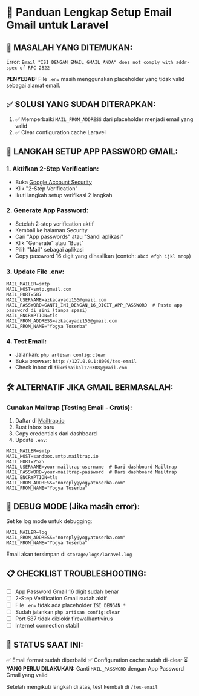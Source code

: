 # 📧 Panduan Lengkap Setup Email Gmail untuk Laravel

## 🚨 **MASALAH YANG DITEMUKAN:**
Error: `Email "ISI_DENGAN_EMAIL_GMAIL_ANDA" does not comply with addr-spec of RFC 2822`

**PENYEBAB:** File `.env` masih menggunakan placeholder yang tidak valid sebagai alamat email.

## ✅ **SOLUSI YANG SUDAH DITERAPKAN:**
1. ✅ Memperbaiki `MAIL_FROM_ADDRESS` dari placeholder menjadi email yang valid
2. ✅ Clear configuration cache Laravel

## 🔧 **LANGKAH SETUP APP PASSWORD GMAIL:**

### 1. **Aktifkan 2-Step Verification:**
   - Buka [Google Account Security](https://myaccount.google.com/security)
   - Klik "2-Step Verification"
   - Ikuti langkah setup verifikasi 2 langkah

### 2. **Generate App Password:**
   - Setelah 2-step verification aktif
   - Kembali ke halaman Security
   - Cari "App passwords" atau "Sandi aplikasi"
   - Klik "Generate" atau "Buat"
   - Pilih "Mail" sebagai aplikasi
   - Copy password 16 digit yang dihasilkan (contoh: `abcd efgh ijkl mnop`)

### 3. **Update File .env:**
```env
MAIL_MAILER=smtp
MAIL_HOST=smtp.gmail.com
MAIL_PORT=587
MAIL_USERNAME=azkacayadi155@gmail.com
MAIL_PASSWORD=GANTI_INI_DENGAN_16_DIGIT_APP_PASSWORD  # Paste app password di sini (tanpa spasi)
MAIL_ENCRYPTION=tls
MAIL_FROM_ADDRESS=azkacayadi155@gmail.com
MAIL_FROM_NAME="Yogya Toserba"
```

### 4. **Test Email:**
   - Jalankan: `php artisan config:clear`
   - Buka browser: `http://127.0.0.1:8000/tes-email`
   - Check inbox di `fikrihaikal170308@gmail.com`

## 🛠️ **ALTERNATIF JIKA GMAIL BERMASALAH:**

### Gunakan Mailtrap (Testing Email - Gratis):
1. Daftar di [Mailtrap.io](https://mailtrap.io)
2. Buat inbox baru
3. Copy credentials dari dashboard
4. Update `.env`:

```env
MAIL_MAILER=smtp
MAIL_HOST=sandbox.smtp.mailtrap.io
MAIL_PORT=2525
MAIL_USERNAME=your-mailtrap-username  # Dari dashboard Mailtrap
MAIL_PASSWORD=your-mailtrap-password  # Dari dashboard Mailtrap
MAIL_ENCRYPTION=tls
MAIL_FROM_ADDRESS="noreply@yogyatoserba.com"
MAIL_FROM_NAME="Yogya Toserba"
```

## 🐛 **DEBUG MODE (Jika masih error):**
Set ke log mode untuk debugging:
```env
MAIL_MAILER=log
MAIL_FROM_ADDRESS="noreply@yogyatoserba.com"
MAIL_FROM_NAME="Yogya Toserba"
```

Email akan tersimpan di `storage/logs/laravel.log`

## 📋 **CHECKLIST TROUBLESHOOTING:**
- [ ] App Password Gmail 16 digit sudah benar
- [ ] 2-Step Verification Gmail sudah aktif
- [ ] File `.env` tidak ada placeholder `ISI_DENGAN_*`
- [ ] Sudah jalankan `php artisan config:clear`
- [ ] Port 587 tidak diblokir firewall/antivirus
- [ ] Internet connection stabil

## 🎯 **STATUS SAAT INI:**
✅ Email format sudah diperbaiki
✅ Configuration cache sudah di-clear
⏳ **YANG PERLU DILAKUKAN:** Ganti `MAIL_PASSWORD` dengan App Password Gmail yang valid

Setelah mengikuti langkah di atas, test kembali di `/tes-email`
